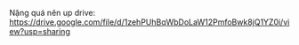 Nặng quá nên up drive:
https://drive.google.com/file/d/1zehPUhBqWbDoLaW12PmfoBwk8jQ1YZ0i/view?usp=sharing
